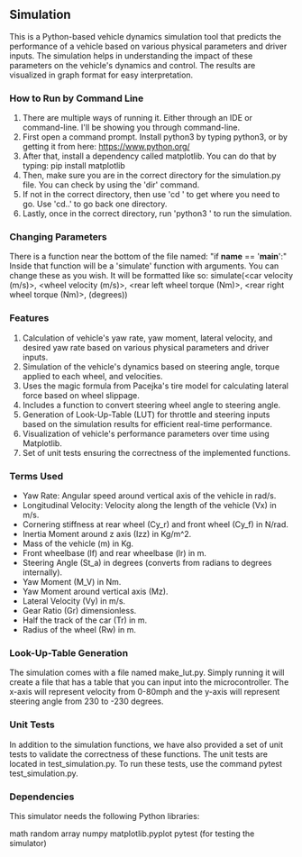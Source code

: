 ## Simulation
This is a Python-based vehicle dynamics simulation tool that predicts the performance of a vehicle based on various 
physical parameters and driver inputs. The simulation helps in understanding the impact of these parameters on the 
vehicle's dynamics and control. The results are visualized in graph format for easy interpretation.

### How to Run by Command Line
1. There are multiple ways of running it. Either through an IDE or command-line. I'll be showing you through command-line.
2. First open a command prompt. Install python3 by typing python3, or by getting it from here: https://www.python.org/
3. After that, install a dependency called matplotlib. You can do that by typing: pip install matplotlib
4. Then, make sure you are in the correct directory for the simulation.py file. You can check by using the 'dir' command.
5. If not in the correct directory, then use 'cd <directory>' to get where you need to go. Use 'cd..' to go back one directory.
6. Lastly, once in the correct directory, run 'python3 <filename>' to run the simulation.
  
### Changing Parameters
There is a function near the bottom of the file named: "if __name__ == '__main__':"
Inside that function will be a 'simulate' function with arguments.
You can change these as you wish. It will be formatted like so:
simulate(<car velocity (m/s)>, <wheel velocity (m/s)>, <rear left wheel torque (Nm)>, <rear right wheel torque (Nm)>, <steering angle> (degrees))

### Features
1. Calculation of vehicle's yaw rate, yaw moment, lateral velocity, and desired yaw rate based on various physical 
parameters and driver inputs.
2. Simulation of the vehicle's dynamics based on steering angle, torque applied to each wheel, and velocities.
3. Uses the magic formula from Pacejka's tire model for calculating lateral force based on wheel slippage.
4. Includes a function to convert steering wheel angle to steering angle.
5. Generation of Look-Up-Table (LUT) for throttle and steering inputs based on the simulation results for efficient 
real-time performance.
6. Visualization of vehicle's performance parameters over time using Matplotlib.
7. Set of unit tests ensuring the correctness of the implemented functions.

### Terms Used
- Yaw Rate: Angular speed around vertical axis of the vehicle in rad/s.
- Longitudinal Velocity: Velocity along the length of the vehicle (Vx) in m/s.
- Cornering stiffness at rear wheel (Cy_r) and front wheel (Cy_f) in N/rad.
- Inertia Moment around z axis (Izz) in Kg/m^2.
- Mass of the vehicle (m) in Kg.
- Front wheelbase (lf) and rear wheelbase (lr) in m.
- Steering Angle (St_a) in degrees (converts from radians to degrees internally).
- Yaw Moment (M_V) in Nm.
- Yaw Moment around vertical axis (Mz).
- Lateral Velocity (Vy) in m/s.
- Gear Ratio (Gr) dimensionless.
- Half the track of the car (Tr) in m.
- Radius of the wheel (Rw) in m.

### Look-Up-Table Generation
The simulation comes with a file named make_lut.py. Simply running it will create a file that has a table that you can input into the microcontroller.
The x-axis will represent velocity from 0-80mph and the y-axis will represent steering angle from 230 to -230 degrees.

### Unit Tests
In addition to the simulation functions, we have also provided a set of unit tests to validate the correctness of these 
functions. The unit tests are located in test_simulation.py. To run these tests, use the command pytest test_simulation.py.

### Dependencies
This simulator needs the following Python libraries:

math
random
array
numpy
matplotlib.pyplot
pytest (for testing the simulator)

